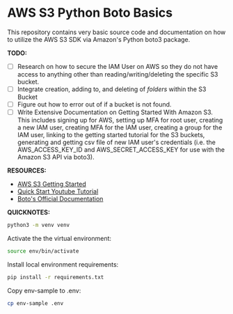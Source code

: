 # AWS S3 Python Boto Basics

This repository contains very basic source code and documentation on how to utilize the AWS S3 SDK via Amazon's Python boto3 package.

**TODO:**

- [ ] Research on how to secure the IAM User on AWS so they do not have access
      to anything other than reading/writing/deleting the specific S3 bucket.
- [ ] Integrate creation, adding to, and deleting of <em>folders</em> within the
      S3 Bucket
- [ ] Figure out how to error out of if a bucket is not found.
- [ ] Write Extensive Documentation on Getting Started With Amazon S3. This
      includes signing up for AWS, setting up MFA for root user, creating a new IAM
      user, creating MFA for the IAM user, creating a group for the IAM user, linking
      to the getting started tutorial for the S3 buckets, generating and getting csv
      file of new IAM user's credentials (i.e. the AWS_ACCESS_KEY_ID and
      AWS_SECRET_ACCESS_KEY for use with the Amazon S3 API via boto3).

**RESOURCES:**

- [AWS S3 Getting Started](https://aws.amazon.com/s3/getting-started/)
- [Quick Start Youtube Tutorial](https://boto3.amazonaws.com/v1/documentation/api/latest/index.html)
- [Boto's Official Documentation](https://boto3.amazonaws.com/v1/documentation/api/latest/index.html)

**QUICKNOTES:**

```sh
python3 -m venv venv
```

Activate the the virtual environment:

```sh
source env/bin/activate
```

Install local environment requirements:

```sh
pip install -r requirements.txt
```

Copy env-sample to .env:

```sh
cp env-sample .env
```
